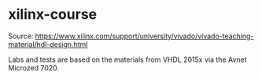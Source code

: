 # xilinx-course

Source: https://www.xilinx.com/support/university/vivado/vivado-teaching-material/hdl-design.html

Labs and tests are based on the materials from VHDL 2015x via the Avnet Microzed 7020.
